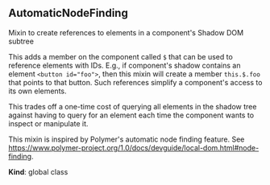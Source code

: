 <a name="AutomaticNodeFinding"></a>
## AutomaticNodeFinding
Mixin to create references to elements in a component's Shadow
DOM subtree

This adds a member on the component called `$` that can be used to reference
elements with IDs. E.g., if component's shadow contains an element
`<button id="foo">`, then this mixin will create a member `this.$.foo` that
points to that button. Such references simplify a component's access to its
own elements.

This trades off a one-time cost of querying all elements in the shadow tree
against having to query for an element each time the component wants to
inspect or manipulate it.

This mixin is inspired by Polymer's automatic node finding feature.
See https://www.polymer-project.org/1.0/docs/devguide/local-dom.html#node-finding.

**Kind**: global class  
